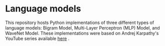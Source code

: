 # Language models
This repository hosts Python implementations of three different types of language models:
Bigram Model, Multi-Layer Perceptron (MLP) Model, and WaveNet Model. 
These implementations were based on Andrej Karpathy's YouTube series available [here](https://www.youtube.com/watch?v=VMj-3S1tku0&list=PLAqhIrjkxbuWI23v9cThsA9GvCAUhRvKZ)
.
